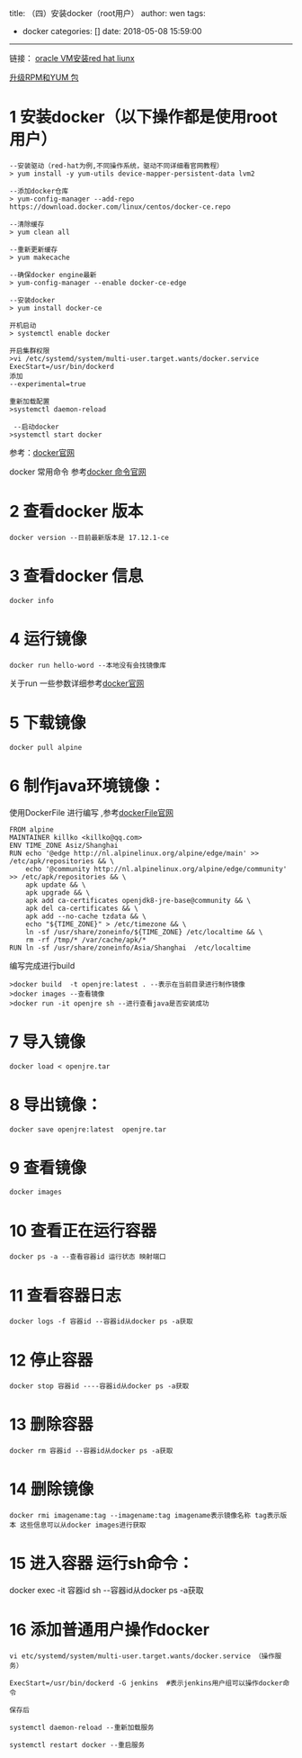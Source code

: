 title: （四）安装docker（root用户）
author: wen
tags:
  - docker
categories: []
date: 2018-05-08 15:59:00
---
链接：
[oracle VM安装red hat liunx](/2018/05/08/）oracle-VM安装red-hat-liunx/)

[升级RPM和YUM 包](/2018/05/08/）Red-Hat-升级-rpm软件、YUM软件（root用户）/)

# 1 安装docker（以下操作都是使用root用户）
```
--安装驱动（red-hat为例,不同操作系统，驱动不同详细看官网教程）
> yum install -y yum-utils device-mapper-persistent-data lvm2  

--添加docker仓库
> yum-config-manager --add-repo https://download.docker.com/linux/centos/docker-ce.repo

--清除缓存
> yum clean all

--重新更新缓存
> yum makecache

--确保docker engine最新
> yum-config-manager --enable docker-ce-edge

--安装docker
> yum install docker-ce

开机启动
> systemctl enable docker

开启集群权限
>vi /etc/systemd/system/multi-user.target.wants/docker.service ExecStart=/usr/bin/dockerd 
添加
--experimental=true 

重新加载配置
>systemctl daemon-reload 

 --启动docker
>systemctl start docker
```

参考：[docker官网](https://docs.docker.com/install/linux/docker-ce/centos/)

docker 常用命令 参考[docker 命令官网](https://docs.docker.com/engine/reference/run/)

# 2 查看docker 版本
```
docker version --目前最新版本是 17.12.1-ce
```
# 3 查看docker 信息
```
docker info
```
# 4 运行镜像
```
docker run hello-word --本地没有会找镜像库 
```
关于run 一些参数详细参考[docker官网](https://docs.docker.com/engine/reference/run/)



# 5 下载镜像
```
docker pull alpine
```
# 6 制作java环境镜像：
使用DockerFile 进行编写 ,参考[dockerFile官网](https://docs.docker.com/engine/reference/builder/#usage)

```
FROM alpine
MAINTAINER killko <killko@qq.com>
ENV TIME_ZONE Asiz/Shanghai
RUN echo '@edge http://nl.alpinelinux.org/alpine/edge/main' >> /etc/apk/repositories && \
    echo '@community http://nl.alpinelinux.org/alpine/edge/community' >> /etc/apk/repositories && \
    apk update && \
    apk upgrade && \
    apk add ca-certificates openjdk8-jre-base@community && \
    apk del ca-certificates && \
    apk add --no-cache tzdata && \
    echo "${TIME_ZONE}" > /etc/timezone && \
    ln -sf /usr/share/zoneinfo/${TIME_ZONE} /etc/localtime && \
    rm -rf /tmp/* /var/cache/apk/*
RUN ln -sf /usr/share/zoneinfo/Asia/Shanghai  /etc/localtime
```
编写完成进行build
```
>docker build  -t openjre:latest . --表示在当前目录进行制作镜像
>docker images --查看镜像
>docker run -it openjre sh --进行查看java是否安装成功
```


# 7 导入镜像
```
docker load < openjre.tar
```

# 8 导出镜像：
```
docker save openjre:latest  openjre.tar
```

# 9 查看镜像
```
docker images
```

# 10 查看正在运行容器
```
docker ps -a --查看容器id 运行状态 映射端口
```

# 11 查看容器日志
```
docker logs -f 容器id --容器id从docker ps -a获取
```

# 12 停止容器
```
docker stop 容器id ----容器id从docker ps -a获取
```

# 13 删除容器
```
docker rm 容器id --容器id从docker ps -a获取
```
# 14 删除镜像
```
docker rmi imagename:tag --imagename:tag imagename表示镜像名称 tag表示版本 这些信息可以从docker images进行获取
```

# 15 进入容器 运行sh命令：
docker exec -it 容器id sh --容器id从docker ps -a获取

# 16 添加普通用户操作docker
```
vi etc/systemd/system/multi-user.target.wants/docker.service （操作服务）

ExecStart=/usr/bin/dockerd -G jenkins  #表示jenkins用户组可以操作docker命令

保存后

systemctl daemon-reload --重新加载服务

systemctl restart docker --重启服务
```